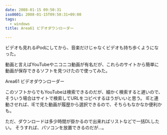 ```yaml
---
date: 2008-01-15 09:50:31
iso8601: 2008-01-15T09:50:31+09:00
tags:
  - windows
title: Area61 ビデオダウンローダー

---
```


ビデオも見れるiPodにしてから、音楽だけじゃなくビデオも持ち歩くようになった。

動画と言えばYouTubeやニコニコ動画が有名だが、これらのサイトから簡単に動画が保存できるソフトを見つけたので使ってみた。

Area61 ビデオダウンローダー

このソフトからでもYouTubeは検索できるのだが、細かく検索すると遅いので、そういう場合はサイトで検索してURLをコピペするほうがいいと思う。
IEと連動させれば、IEで見た動画が履歴から選択できるので、そちらもなかなか便利かも。

ただ、ダウンロードは多少時間が掛かるので出来ればリストなどで一括DLしたい。
そうすれば、パソコンを放置できるのだが…。

